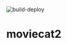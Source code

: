 ![build-deploy](https://github.com/Whyrl35/moviecat2/workflows/build-deploy/badge.svg?branch=master)

# moviecat2